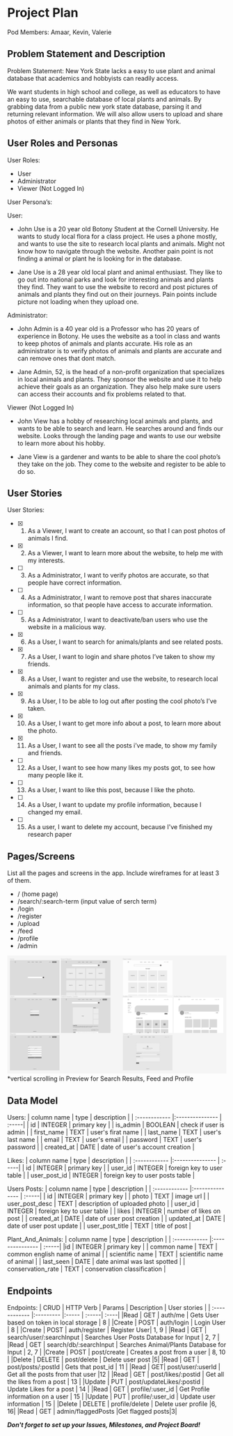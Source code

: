 # Project Plan

Pod Members: Amaar, Kevin, Valerie

## Problem Statement and Description

Problem Statement: 
New York State lacks a easy to use plant and animal database that academics and hobbyists can readily access.

We want students in high school and college, as well as educators to have an easy to use, searchable database of local plants and animals. By grabbing data from a public new york state database, parsing it and returning relevant information. We will also allow users to upload and share photos of either animals or plants that they find in New York.

## User Roles and Personas

User Roles:
- User 
- Administrator
- Viewer (Not Logged In)


User Persona’s: 

User: 
- John Use is a 20 year old Botony Student at the Cornell University. He wants to study local flora for a class project. He uses a phone mostly, and wants to use the site to research local plants and animals. Might not know how to navigate through the website. Another pain point is not finding a animal or plant he is looking for in the database. 

- Jane Use is a 28 year old local plant and animal enthusiast. They like to go out into national parks and look for interesting animals and plants they find. They want to use the website to record and post pictures of animals and plants they find out on their journeys. Pain points include picture not loading when they upload one. 

Administrator: 
- John Admin is a 40 year old is a Professor who has 20 years of experience in Botony. He uses the website as a tool in class and wants to keep photos of animals and plants accurate. His role as an administrator is to verify photos of animals and plants are accurate and can remove ones that dont match. 

- Jane Admin, 52, is the head of a non-profit organization that specializes in local animals and plants. They sponsor the website and use it to help achieve their goals as an organization. They also help make sure users can access their accounts and fix problems related to that. 

Viewer (Not Logged In)
- John View has a hobby of researching local animals and plants, and wants to be able to search and learn. He searches around and finds our website. Looks through the landing page and wants to use our website to learn more about his hobby.

- Jane View  is a gardener and wants to be able to share the cool photo’s they take on the job. They come to the website and register to be able to do so. 


## User Stories
User Stories:
- [x] 1. As a Viewer, I want to create an account, so that I can post photos of animals I find. 
- [x] 2. As a Viewer, I want to learn more about the website, to help me with my interests.
- [ ] 3. As a Administrator, I want to verify photos are accurate, so that people have correct information. 
- [ ] 4. As a Administrator, I want to remove post that shares inaccurate information, so that people have access to accurate information. 
- [ ] 5. As a Administrator, I want to deactivate/ban users who use the website in a malicious way. 
- [x] 6. As a User, I want to search for animals/plants and see related posts.
- [x] 7. As a User, I want to login and share photos I’ve taken to show my friends. 
- [x] 8. As a User, I want to register and use the website, to research local animals and plants for my class.
- [x] 9. As a User, I to be able to log out after posting the cool photo’s I’ve taken.
- [x] 10. As a User, I want to get more info about a post, to learn more about the photo.
- [x] 11. As a User, I want to see all the posts i’ve made, to show my family and friends. 
- [ ] 12. As a User, I want to see how many likes my posts got, to see how many people like it. 
- [ ] 13. As a User, I want to like this post, because I like the photo.
- [ ] 14. As a User, I want to update my profile information, because I changed my email.
- [ ] 15. As a user, I want to delete my account, because I've finished my research paper




## Pages/Screens

List all the pages and screens in the app. Include wireframes for at least 3 of them.

- / (home page)
- /search/:search-term (input value of serch term)
- /login
- /register
- /upload
- /feed
- /profile
- /admin

[![SF3 Wireframe](https://github.com/Planimal-Info/site-capstone/blob/main/planning/sf3-wireframes.png)](https://www.figma.com/file/vaB5YDrFhAHKKJcsnYlLOn/SF3---Capstone-Wireframe?node-id=0%3A1)
*vertical scrolling in Preview for Search Results, Feed and Profile

## Data Model

Users:
| column name	  | type  | description |
| :------------ |:--------------- | :-----|
| id | INTEGER | primary key |
| is_admin | BOOLEAN  | check if user is admin |
| first_name | TEXT  | user's firat name |
| last_name | TEXT  | user's last name |
| email | TEXT | user's email |
| password | TEXT  | user's password |
| created_at | DATE  | date of user's account creation |

Likes:
| column name	  | type  | description |
| :------------ |:--------------- | :-----|
| id | INTEGER | primary key |
| user_id | INTEGER | foreign key to user table |
| user_post_id | INTEGER | foreign key to user posts table |

Users Posts:
| column name	  | type  | description |
| :------------ |:--------------- | :-----|
| id | INTEGER | primary key |
| photo | TEXT | image url |
| user_post_desc | TEXT | description of uploaded photo |
| user_id | INTEGER | foreign key to user table |
| likes | INTEGER | number of likes on post |
| created_at | DATE | date of user post creation |
| updated_at | DATE | date of user post update |
| user_post_title | TEXT | title of post |

Plant_And_Animals:
| column name	  | type  | description |
| :------------ |:--------------- | :-----|
|id | INTEGER | primary key |
| common name | TEXT | common english name of animal |
| scientific name | TEXT | scientific name of animal |
| last_seen | DATE | date animal was last spotted |
| conservation_rate | TEXT | conservation classification |

## Endpoints

Endpoints: 
| CRUD |	HTTP Verb |	Params | Description |	User stories |
| :------------ |:--------- |:----- | :-----| :----|
|Read | GET | auth/me | Gets User based on token in local storage | 8 |
|Create | POST | auth/login | Login User | 8 |
|Create | POST | auth/register | Register User| 1, 9 |
|Read | GET | search/user/:searchInput | Searches User Posts Database for Input | 2, 7 | 
|Read | GET | search/db/:searchInput | Searches Animal/Plants Database for Input | 2, 7 | 
|Create | POST | post/create | Creates a post from a user | 8, 10 |
|Delete | DELETE | post/delete | Delete user post |5|
|Read | GET | post/posts/:postId | Gets that post_id  | 11 | 
|Read | GET| post/user/:userId | Get all the posts from that user |12 | 
|Read | GET | post/likes/:postid | Get all the likes from a post | 13 |
|Update | PUT | post/updateLikes/:postid | Update Likes for a post | 14 |
|Read | GET | profile/:user_id | Get Profile information on a user | 15 |
|Update | PUT | profile/:user_id | Update user information | 15 |
|Delete | DELETE | profile/delete | Delete user profile |6, 16|
|Read | GET | admin/flaggedPosts |Get flagged posts|3|


***Don't forget to set up your Issues, Milestones, and Project Board!***
